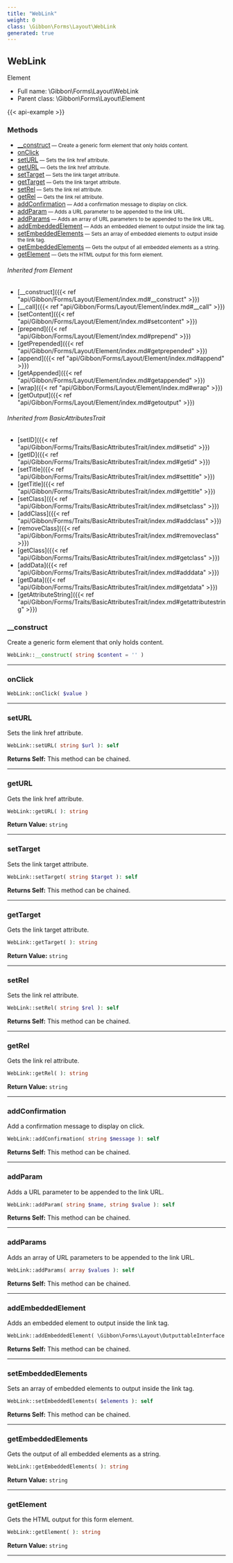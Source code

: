 ```yaml
---
title: "WebLink"
weight: 0
class: \Gibbon\Forms\Layout\WebLink
generated: true
---
```


## WebLink

Element



* Full name: \Gibbon\Forms\Layout\WebLink
* Parent class: \Gibbon\Forms\Layout\Element

{{< api-example >}} 



### Methods

- [__construct](#__construct)<small> — Create a generic form element that only holds content.</small>
- [onClick](#onclick)
- [setURL](#seturl)<small> — Sets the link href attribute.</small>
- [getURL](#geturl)<small> — Gets the link href attribute.</small>
- [setTarget](#settarget)<small> — Sets the link target attribute.</small>
- [getTarget](#gettarget)<small> — Gets the link target attribute.</small>
- [setRel](#setrel)<small> — Sets the link rel attribute.</small>
- [getRel](#getrel)<small> — Gets the link rel attribute.</small>
- [addConfirmation](#addconfirmation)<small> — Add a confirmation message to display on click.</small>
- [addParam](#addparam)<small> — Adds a URL parameter to be appended to the link URL.</small>
- [addParams](#addparams)<small> — Adds an array of URL parameters to be appended to the link URL.</small>
- [addEmbeddedElement](#addembeddedelement)<small> — Adds an embedded element to output inside the link tag.</small>
- [setEmbeddedElements](#setembeddedelements)<small> — Sets an array of embedded elements to output inside the link tag.</small>
- [getEmbeddedElements](#getembeddedelements)<small> — Gets the output of all embedded elements as a string.</small>
- [getElement](#getelement)<small> — Gets the HTML output for this form element.</small>




###### Inherited from Element
- [__construct]({{< ref "api/Gibbon/Forms/Layout/Element/index.md#__construct" >}})
- [__call]({{< ref "api/Gibbon/Forms/Layout/Element/index.md#__call" >}})
- [setContent]({{< ref "api/Gibbon/Forms/Layout/Element/index.md#setcontent" >}})
- [prepend]({{< ref "api/Gibbon/Forms/Layout/Element/index.md#prepend" >}})
- [getPrepended]({{< ref "api/Gibbon/Forms/Layout/Element/index.md#getprepended" >}})
- [append]({{< ref "api/Gibbon/Forms/Layout/Element/index.md#append" >}})
- [getAppended]({{< ref "api/Gibbon/Forms/Layout/Element/index.md#getappended" >}})
- [wrap]({{< ref "api/Gibbon/Forms/Layout/Element/index.md#wrap" >}})
- [getOutput]({{< ref "api/Gibbon/Forms/Layout/Element/index.md#getoutput" >}})

###### Inherited from BasicAttributesTrait
- [setID]({{< ref "api/Gibbon/Forms/Traits/BasicAttributesTrait/index.md#setid" >}})
- [getID]({{< ref "api/Gibbon/Forms/Traits/BasicAttributesTrait/index.md#getid" >}})
- [setTitle]({{< ref "api/Gibbon/Forms/Traits/BasicAttributesTrait/index.md#settitle" >}})
- [getTitle]({{< ref "api/Gibbon/Forms/Traits/BasicAttributesTrait/index.md#gettitle" >}})
- [setClass]({{< ref "api/Gibbon/Forms/Traits/BasicAttributesTrait/index.md#setclass" >}})
- [addClass]({{< ref "api/Gibbon/Forms/Traits/BasicAttributesTrait/index.md#addclass" >}})
- [removeClass]({{< ref "api/Gibbon/Forms/Traits/BasicAttributesTrait/index.md#removeclass" >}})
- [getClass]({{< ref "api/Gibbon/Forms/Traits/BasicAttributesTrait/index.md#getclass" >}})
- [addData]({{< ref "api/Gibbon/Forms/Traits/BasicAttributesTrait/index.md#adddata" >}})
- [getData]({{< ref "api/Gibbon/Forms/Traits/BasicAttributesTrait/index.md#getdata" >}})
- [getAttributeString]({{< ref "api/Gibbon/Forms/Traits/BasicAttributesTrait/index.md#getattributestring" >}})



### __construct

Create a generic form element that only holds content.

```php
WebLink::__construct( string $content = '' )
```









---

### onClick



```php
WebLink::onClick( $value )
```









---

### setURL

Sets the link href attribute.

```php
WebLink::setURL( string $url ): self
```






**Returns Self:** This method can be chained.



---

### getURL

Gets the link href attribute.

```php
WebLink::getURL( ): string
```






**Return Value:**
`string`  



---

### setTarget

Sets the link target attribute.

```php
WebLink::setTarget( string $target ): self
```






**Returns Self:** This method can be chained.



---

### getTarget

Gets the link target attribute.

```php
WebLink::getTarget( ): string
```






**Return Value:**
`string`  



---

### setRel

Sets the link rel attribute.

```php
WebLink::setRel( string $rel ): self
```






**Returns Self:** This method can be chained.



---

### getRel

Gets the link rel attribute.

```php
WebLink::getRel( ): string
```






**Return Value:**
`string`  



---

### addConfirmation

Add a confirmation message to display on click.

```php
WebLink::addConfirmation( string $message ): self
```






**Returns Self:** This method can be chained.



---

### addParam

Adds a URL parameter to be appended to the link URL.

```php
WebLink::addParam( string $name, string $value ): self
```






**Returns Self:** This method can be chained.



---

### addParams

Adds an array of URL parameters to be appended to the link URL.

```php
WebLink::addParams( array $values ): self
```






**Returns Self:** This method can be chained.



---

### addEmbeddedElement

Adds an embedded element to output inside the link tag.

```php
WebLink::addEmbeddedElement( \Gibbon\Forms\Layout\OutputtableInterface $element ): self
```






**Returns Self:** This method can be chained.



---

### setEmbeddedElements

Sets an array of embedded elements to output inside the link tag.

```php
WebLink::setEmbeddedElements( $elements ): self
```






**Returns Self:** This method can be chained.



---

### getEmbeddedElements

Gets the output of all embedded elements as a string.

```php
WebLink::getEmbeddedElements( ): string
```






**Return Value:**
`string`  



---

### getElement

Gets the HTML output for this form element.

```php
WebLink::getElement( ): string
```






**Return Value:**
`string`  



---

